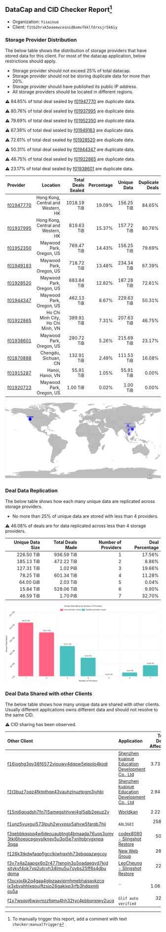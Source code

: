 ## DataCap and CID Checker Report[^1]
 - Organization: `Yisainuo`
 - Client: `f1tb2hrxk5eaeewcesnid6xmvfkklfdrxsjr5k6iy`
### Storage Provider Distribution
The below table shows the distribution of storage providers that have stored data for this client.
For most of the datacap application, below restrictions should apply.
 - Storage provider should not exceed 25% of total datacap.
 - Storage provider should not be storing duplicate data for more than 20%.
 - Storage provider should have published its public IP address.
 - All storage providers should be located in different regions.

⚠️ 84.65% of total deal sealed by [f01947770](https://filfox.info/en/address/f01947770) are duplicate data.

⚠️ 80.76% of total deal sealed by [f01937995](https://filfox.info/en/address/f01937995) are duplicate data.

⚠️ 79.69% of total deal sealed by [f01952350](https://filfox.info/en/address/f01952350) are duplicate data.

⚠️ 67.39% of total deal sealed by [f01949183](https://filfox.info/en/address/f01949183) are duplicate data.

⚠️ 72.61% of total deal sealed by [f01928520](https://filfox.info/en/address/f01928520) are duplicate data.

⚠️ 50.31% of total deal sealed by [f01944347](https://filfox.info/en/address/f01944347) are duplicate data.

⚠️ 46.75% of total deal sealed by [f01922865](https://filfox.info/en/address/f01922865) are duplicate data.

⚠️ 23.17% of total deal sealed by [f01938601](https://filfox.info/en/address/f01938601) are duplicate data.

| Provider                                              |                           Location | Total Deals Sealed | Percentage | Unique Data | Duplicate Deals |
| :---------------------------------------------------- | ---------------------------------: | -----------------: | ---------: | ----------: | --------------: |
| [f01947770](https://filfox.info/en/address/f01947770) | Hong Kong, Central and Western, HK |        1018.19 TiB |     19.09% |  156.25 TiB |          84.65% |
| [f01937995](https://filfox.info/en/address/f01937995) | Hong Kong, Central and Western, HK |         819.63 TiB |     15.37% |  157.72 TiB |          80.76% |
| [f01952350](https://filfox.info/en/address/f01952350) |           Maywood Park, Oregon, US |         769.47 TiB |     14.43% |  156.25 TiB |          79.69% |
| [f01949183](https://filfox.info/en/address/f01949183) |           Maywood Park, Oregon, US |         718.72 TiB |     13.48% |  234.34 TiB |          67.39% |
| [f01928520](https://filfox.info/en/address/f01928520) |           Maywood Park, Oregon, US |         683.84 TiB |     12.82% |  187.28 TiB |          72.61% |
| [f01944347](https://filfox.info/en/address/f01944347) |           Maywood Park, Oregon, US |         462.13 TiB |      8.67% |  229.63 TiB |          50.31% |
| [f01922865](https://filfox.info/en/address/f01922865) |  Ho Chi Minh City, Ho Chi Minh, VN |         389.91 TiB |      7.31% |  207.63 TiB |          46.75% |
| [f01938601](https://filfox.info/en/address/f01938601) |           Maywood Park, Oregon, US |         280.72 TiB |      5.26% |  215.69 TiB |          23.17% |
| [f01870888](https://filfox.info/en/address/f01870888) |               Chengdu, Sichuan, CN |         132.91 TiB |      2.49% |  111.53 TiB |          16.08% |
| [f01915287](https://filfox.info/en/address/f01915287) |                   Hanoi, Hanoi, VN |          55.91 TiB |      1.05% |   55.91 TiB |           0.00% |
| [f01920723](https://filfox.info/en/address/f01920723) |           Maywood Park, Oregon, US |           1.00 TiB |      0.02% |    1.00 TiB |           0.00% |

![Provider Distribution](https://raw.githubusercontent.com/data-preservation-programs/filplus-checker-assets/main/filecoin-project/filecoin-plus-large-datasets/issues/537/1671007994880.png)
### Deal Data Replication
The below table shows how each many unique data are replicated across storage providers.
- No more than 25% of unique data are stored with less than 4 providers.

⚠️ 46.08% of deals are for data replicated across less than 4 storage providers.

| Unique Data Size | Total Deals Made | Number of Providers | Deal Percentage |
| ---------------: | ---------------: | ------------------: | --------------: |
|       226.50 TiB |       936.59 TiB |                   1 |          17.56% |
|       185.13 TiB |       472.22 TiB |                   2 |           8.86% |
|       127.31 TiB |         1.02 PiB |                   3 |          19.66% |
|        78.25 TiB |       601.34 TiB |                   4 |          11.28% |
|        64.00 GiB |         2.03 TiB |                   5 |           0.04% |
|        15.84 TiB |       528.06 TiB |                   6 |           9.90% |
|        46.59 TiB |         1.70 PiB |                   7 |          32.70% |

![Replication Distribution](https://raw.githubusercontent.com/data-preservation-programs/filplus-checker-assets/main/filecoin-project/filecoin-plus-large-datasets/issues/537/1671007995798.png)
### Deal Data Shared with other Clients
The below table shows how many unique data are shared with other clients.
Usually different applications owns different data and should not resolve to the same CID.

⚠️ CID sharing has been observed.

| Other Client                                                                                                                                                                                                              | Application                                                                                                                      | Total Deals Affected | Unique CIDs |          Verifier |
| :------------------------------------------------------------------------------------------------------------------------------------------------------------------------------------------------------------------------ | :------------------------------------------------------------------------------------------------------------------------------- | -------------------: | ----------: | ----------------: |
| [f16ioghg3qy36f6572viouwv4dqow5ejpolo4kodi](https://filfox.info/en/address/f16ioghg3qy36f6572viouwv4dqow5ejpolo4kodi)                                                                                                     | [Shenzhen kuaixue Education Development Co\., Ltd](https://github.com/filecoin-project/filecoin-plus-large-datasets/issues/512)  |             3.73 PiB |       5,084 |   LDN v3 multisig |
| [f1t3buz7oqz4fktpthqe43vauhzlnuztpgm3iyhbi](https://filfox.info/en/address/f1t3buz7oqz4fktpthqe43vauhzlnuztpgm3iyhbi)                                                                                                     | [Shenzhen kuaixue Education Development Co\., Ltd](https://github.com/filecoin-project/filecoin-plus-large-datasets/issues/1363) |             2.94 PiB |       6,770 |   LDN v3 multisig |
| [f15m6qoqdsh7fn7l5amegshhvwi4gl5alb2eeuz2y](https://filfox.info/en/address/f15m6qoqdsh7fn7l5amegshhvwi4gl5alb2eeuz2y)                                                                                                     | [Worldkan](https://github.com/filecoin-project/filecoin-plus-large-datasets/issues/902)                                          |             2.22 PiB |       5,002 |   LDN v3 multisig |
| [f1unz5yuxgui573lpuh2wyxpsx5ahvw5farqb7hji](https://filfox.info/en/address/f1unz5yuxgui573lpuh2wyxpsx5ahvw5farqb7hji)                                                                                                     | `AOLIGEI`                                                                                                                        |           258.69 TiB |       5,541 |   LDN v3 multisig |
| [f3qebbkqspq4w6deouaubtngt4bmaada76uqs3omy<br/>3tki6hoeocpgxyplknev5u3oi5e7xnltobrvgxnpa<br/>3qga](https://filfox.info/en/address/f3qebbkqspq4w6deouaubtngt4bmaada76uqs3omy3tki6hoeocpgxyplknev5u3oi5e7xnltobrvgxnpa3qga) | [codex8080 \- Slingshot Restore](https://github.com/filecoin-project/filecoin-plus-large-datasets/issues/152)                    |            50.38 TiB |       1,612 |   LDN v3 multisig |
| [f126k3tkdwfaqpflgcclkiwhqxhh73ebqqazwgcoy](https://filfox.info/en/address/f126k3tkdwfaqpflgcclkiwhqxhh73ebqqazwgcoy)                                                                                                     | [New Web Group](https://github.com/filecoin-project/filecoin-plus-large-datasets/issues/356)                                     |            28.50 TiB |         910 |   LDN v3 multisig |
| [f3v7x4a2aapgx6o2r477tenoin3u5oadaeqyd7kjd<br/>sitykvf4ok7vq2utcyh34lmu5u7oybs25ff6s4dbu<br/>dpma](https://filfox.info/en/address/f3v7x4a2aapgx6o2r477tenoin3u5oadaeqyd7kjdsitykvf4ok7vq2utcyh34lmu5u7oybs25ff6s4dbudpma) | [LeoCheung \- Slingshot Restore](https://github.com/filecoin-project/filecoin-plus-large-datasets/issues/151)                    |            22.97 TiB |         735 |   LDN v3 multisig |
| [f3scxjx4k2q4gaa4glpzaayjprnhmebhajsavkzcq<br/>ix3xbvshhlxqouiftzsjo26gakixp3rfb3hdqxmtj<br/>ou5a](https://filfox.info/en/address/f3scxjx4k2q4gaa4glpzaayjprnhmebhajsavkzcqix3xbvshhlxqouiftzsjo26gakixp3rfb3hdqxmtjou5a) | ``                                                                                                                               |             1.06 TiB |          32 |          Joss Hua |
| [f1x7wsqpj6waymzzfqmu4hh32tyc4pbbqnpwy2ucq](https://filfox.info/en/address/f1x7wsqpj6waymzzfqmu4hh32tyc4pbbqnpwy2ucq)                                                                                                     | `Glif auto verified`                                                                                                             |            32.00 GiB |           1 | Jonathan Schwartz |

[^1]: To manually trigger this report, add a comment with text `checker:manualTrigger`
